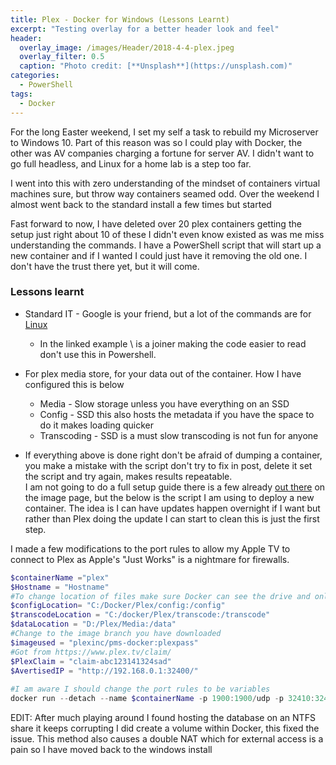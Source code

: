 ```yaml
---
title: Plex - Docker for Windows (Lessons Learnt)
excerpt: "Testing overlay for a better header look and feel"
header:   
  overlay_image: /images/Header/2018-4-4-plex.jpeg
  overlay_filter: 0.5
  caption: "Photo credit: [**Unsplash**](https://unsplash.com)"
categories:
  - PowerShell
tags:
  - Docker
---
```


For the long Easter weekend, I set my self a task to rebuild my Microserver to Windows 10. Part of this reason was so I could play with Docker, the other was AV companies charging a fortune for server AV. I didn't want to go full headless, and Linux for a home lab is a step too far.  
  
I went into this with zero understanding of the mindset of containers virtual machines sure, but throw way containers seamed odd. Over the weekend I almost went back to the standard install a few times but started  
  
Fast forward to now, I have deleted over 20 plex containers getting the setup just right about 10 of these I didn't even know existed as was me miss understanding the commands. I have a PowerShell script that will start up a new container and if I wanted I could just have it removing the old one. I don't have the trust there yet, but it will come.  
  
### Lessons learnt  
  
* Standard IT - Google is your friend, but a lot of the commands are for [Linux](https://hub.docker.com/r/plexinc/pms-docker/)  
  * In the linked example \ is a joiner making the code easier to read don't use this in Powershell.  
* For plex media store, for your data out of the container. How I have configured this is below  
  * Media - Slow storage unless you have everything on an SSD  
  * Config - SSD this also hosts the metadata if you have the space to do it makes loading quicker  
  * Transcoding - SSD is a must slow transcoding is not fun for anyone  
  
* If everything above is done right don't be afraid of dumping a container, you make a mistake with the script don't try to fix in post, delete it set the script and try again, makes results repeatable.  
I am not going to do a full setup guide there is a few already [out there](https://hub.docker.com/r/plexinc/pms-docker/) on the image page, but the below is the script I am using to deploy a new container. The idea is I can have updates happen overnight if I want but rather than Plex doing the update I can start to clean this is just the first step.  
  
I made a few modifications to the port rules to allow my Apple TV to connect to Plex as Apple's "Just Works" is a nightmare for firewalls.  
  
```powershell
$containerName ="plex"  
$Hostname = "Hostname"  
#To change location of files make sure Docker can see the drive and only change before the :/  
$configLocation= "C:/Docker/Plex/config:/config"  
$transcodeLocation = "C:/docker/Plex/transcode:/transcode"  
$dataLocation = "D:/Plex/Media:/data"  
#Change to the image branch you have downloaded  
$imageused = "plexinc/pms-docker:plexpass"  
#Got from https://www.plex.tv/claim/  
$PlexClaim = "claim-abc123141324sad"  
$AvertisedIP = "http://192.168.0.1:32400/"  
  
#I am aware I should change the port rules to be variables  
docker run --detach --name $containerName -p 1900:1900/udp -p 32410:32410/udp -p 32412:32412/udp -p 32413:32413/udp -p 32414:32414/udp -p 32400:32400 -p 3005:3005 -p 5353:5353/udp -p 8324:8324 -p 32469:32469 -e TZ=Europe/London -e PLEX_CLAIM=$PlexClaim -e ADVERTISE_IP=$AvertisedIP -h $hostname -v $configLocation -v $transcodeLocation -v $dataLocation --restart unless-stopped $imageused  
```  

EDIT: After much playing around I found hosting the database on an NTFS share it keeps corrupting I did create a volume within Docker, this fixed the issue. This method also causes a double NAT which for external access is a pain so I have moved back to the windows install
